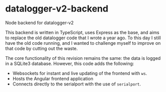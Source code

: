 # datalogger-v2-backend
Node backend for datalogger-v2

This backend is written in TypeScript, uses Express as the base, and aims to replace the old datalogger code that I wrote a year ago.  To this day I still have the old code running, and I wanted to challenge myself to improve on that code by cutting out the waste.

The core functionality of this revision remains the same: the data is logged in a SQLite3 database.  However, this code adds the following:

* Websockets for instant and live updating of the frontend with `ws`.
* Hosts the Angular frontend application
* Connects directly to the serialport with the use of `serialport`.